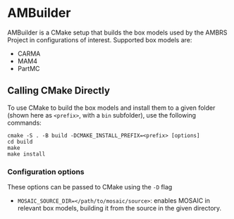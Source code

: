 # AMBuilder

AMBuilder is a CMake setup that builds the box models used by the AMBRS
Project in configurations of interest. Supported box models are:

* CARMA
* MAM4
* PartMC

## Calling CMake Directly

To use CMake to build the box models and install them to a given folder
(shown here as `<prefix>`, with a `bin` subfolder), use the following commands:

```
cmake -S . -B build -DCMAKE_INSTALL_PREFIX=<prefix> [options]
cd build
make
make install
```

### Configuration options

These options can be passed to CMake using the `-D` flag

* `MOSAIC_SOURCE_DIR=</path/to/mosaic/source>`: enables MOSAIC in relevant
  box models, building it from the source in the given directory.
